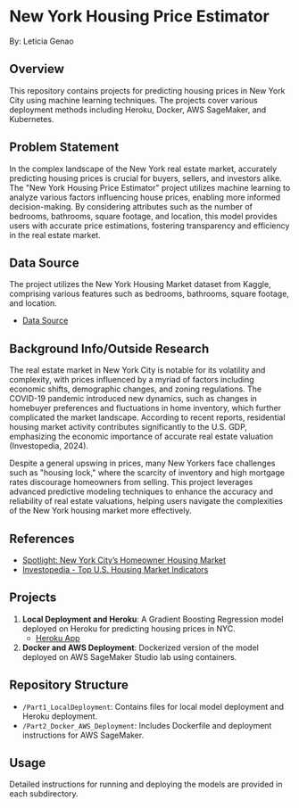 # New York Housing Price Estimator
By: Leticia Genao

## Overview
This repository contains projects for predicting housing prices in New York City using machine learning techniques. The projects cover various deployment methods including Heroku, Docker, AWS SageMaker, and Kubernetes.

## Problem Statement
In the complex landscape of the New York real estate market, accurately predicting housing prices is crucial for buyers, sellers, and investors alike. The "New York Housing Price Estimator" project utilizes machine learning to analyze various factors influencing house prices, enabling more informed decision-making. By considering attributes such as the number of bedrooms, bathrooms, square footage, and location, this model provides users with accurate price estimations, fostering transparency and efficiency in the real estate market.

## Data Source
The project utilizes the New York Housing Market dataset from Kaggle, comprising various features such as bedrooms, bathrooms, square footage, and location.
- [Data Source](https://www.kaggle.com/datasets/nelgiriyewithana/new-york-housing-market/data)

## Background Info/Outside Research
The real estate market in New York City is notable for its volatility and complexity, with prices influenced by a myriad of factors including economic shifts, demographic changes, and zoning regulations. The COVID-19 pandemic introduced new dynamics, such as changes in homebuyer preferences and fluctuations in home inventory, which further complicated the market landscape. According to recent reports, residential housing market activity contributes significantly to the U.S. GDP, emphasizing the economic importance of accurate real estate valuation (Investopedia, 2024).

Despite a general upswing in prices, many New Yorkers face challenges such as "housing lock," where the scarcity of inventory and high mortgage rates discourage homeowners from selling. This project leverages advanced predictive modeling techniques to enhance the accuracy and reliability of real estate valuations, helping users navigate the complexities of the New York housing market more effectively.

## References
- [Spotlight: New York City’s Homeowner Housing Market](https://comptroller.nyc.gov/reports/spotlight-new-york-citys-homeowner-housing-market/)
- [Investopedia - Top U.S. Housing Market Indicators](https://www.investopedia.com/articles/personal-finance/033015/top-us-housing-market-indicators.asp)

## Projects
1. **Local Deployment and Heroku**: A Gradient Boosting Regression model deployed on Heroku for predicting housing prices in NYC.
   - [Heroku App](https://nyhouseprice-c155a038476a.herokuapp.com/)
2. **Docker and AWS Deployment**: Dockerized version of the model deployed on AWS SageMaker Studio lab using containers.

## Repository Structure
- `/Part1_LocalDeployment`: Contains files for local model deployment and Heroku deployment.
- `/Part2_Docker_AWS_Deployment`: Includes Dockerfile and deployment instructions for AWS SageMaker.

## Usage
Detailed instructions for running and deploying the models are provided in each subdirectory.
